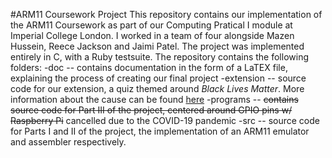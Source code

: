 #ARM11 Coursework Project
This repository contains our implementation of the ARM11 Coursework as part of our Computing Pratical I module at Imperial College London. I worked in a team of four alongside Mazen Hussein, Reece Jackson and Jaimi Patel. The project was implemented entirely in C, with a Ruby testsuite.
The repository contains the following folders:
  -doc -- contains documentation in the form of a LaTEX file, explaining the process of creating our final project
  -extension -- source code for our extension, a quiz themed around *Black Lives Matter*. More information about the cause can be found [here](https://blacklivesmatter.com)
  -programs -- ~~contains source code for Part III of the project, centered around GPIO pins w/ Raspberry Pi~~ cancelled due to the COVID-19 pandemic
  -src -- source code for Parts I and II of the project, the implementation of an ARM11 emulator and assembler respectively.
